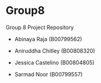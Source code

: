 # Group8
Group 8 Project Repository

* Abinaya Raja (B00799562)

* Aniruddha Chitley (B00808320)

* Jessica Castelino (B00804805)

* Sarmad Noor (B00799557)
